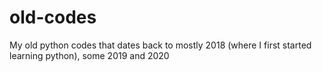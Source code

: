 # old-codes
My old python codes that dates back to mostly 2018 (where I first started learning python), some 2019 and 2020
